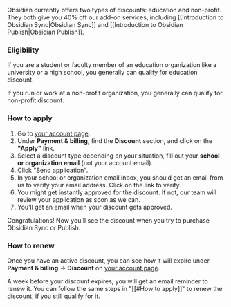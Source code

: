 Obsidian currently offers two types of discounts: education and non-profit. They both give you 40% off our add-on services, including [[Introduction to Obsidian Sync|Obsidian Sync]] and [[Introduction to Obsidian Publish|Obsidian Publish]].

### Eligibility

If you are a student or faculty member of an education organization like a university or a high school, you generally can qualify for education discount.

If you run or work at a non-profit organization, you generally can qualify for non-profit discount.

### How to apply

1. Go to [your account page](https://obsidian.md/).
2. Under **Payment & billing**, find the **Discount** section, and click on the **"Apply"** link.
3. Select a discount type depending on your situation, fill out your **school or organization email** (not your account email).
4. Click "Send application".
5. In your school or organization email inbox, you should get an email from us to verify your email address. Click on the link to verify.
6. You might get instantly approved for the discount. If not, our team will review your application as soon as we can.
7. You’ll get an email when your discount gets approved.

Congratulations! Now you’ll see the discount when you try to purchase Obsidian Sync or Publish.

### How to renew

Once you have an active discount, you can see how it will expire under **Payment & billing** → **Discount** on [your account page](https://obsidian.md/).

A week before your discount expires, you will get an email reminder to renew it. You can follow the same steps in "[[#How to apply]]" to renew the discount, if you still qualify for it.